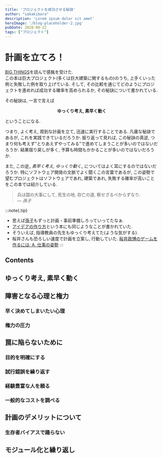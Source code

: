 ```yaml
---
title: 'プロジェクトを成功させる秘訣'
author: "sakakibara"
description: 'Lorem ipsum dolor sit amet'
heroImage: '/blog-placeholder-2.jpg'
pubDate: 2028-08-22
tags: ["プロジェクト"]
---
```


# 計画を立てろ！

[BIG THINGS](https://www.sunmark.co.jp/detail.php?csid=4037-1)を読んで感銘を受けた.  
この本は巨大プロジェクト(多くは巨大建築に関するもの)のうち, 上手くいった例と失敗した例を取り上げている. そして, その比較を通じてどのようにプロジェクトを進めれば成功する確率を高められるか, その秘訣について書かれている.

その秘訣は, 一言で言えば  
<div style="text-align: center;">

**ゆっくり考え, 素早く動く**  
</div>
ということになる.  

つまり, よく考え, 周到な計画を立て, 迅速に実行することである.
凡庸な秘訣であるが, これを実践できているだろうか.
振り返って見れば, この秘訣の真逆, つまり何も考えず"とりあえずやってみる"で進めてしまうことが多いのではないだろうか. 結果揺り戻しが多く, 予算も時間もかかることが多いのではないだろうか.

また, この逆_ <cite>素早く考え, ゆっくり動く</cite>_ についてはよく耳にするのではないだろうか. 
特にソフトウェア開発の文脈でよく聞くこの言葉であるが, この姿勢で望むプロジェクトはソフトウェアであれ, 建築であれ, 失敗する確率が高いことをこの本では紹介している.

> 兵は国の大事にして, 死生の地, 存亡の道,
> 察せざるべからずなり.  
> — <cite>孫子</cite> 

:::note{.tip}
- 思えば[孫子](https://www.iwanami.co.jp/book/b246250.html)もずっと計画・事前準備しろっていってたなぁ.  
- [アイデアの作り方](https://www.amazon.co.jp/%E3%82%A2%E3%82%A4%E3%83%87%E3%82%A2%E3%81%AE%E3%81%A4%E3%81%8F%E3%82%8A%E6%96%B9-%E3%82%B8%E3%82%A7%E3%83%BC%E3%83%A0%E3%82%B9-W-%E3%83%A4%E3%83%B3%E3%82%B0/dp/4484881047)という本にも同じようなことが書かれていた.  
- そういえば, 指導教員の先生もゆっくり考えてた(ような気がする).
- 桜井さんも恐ろしい速度で計画を立案し, 行動していた. [桜井政博のゲームを作るには: A. 仕事の姿勢](https://www.youtube.com/watch?v=DilMfcXduL8) 
:::

## Contents
## ゆっくり考え, 素早く動く

## 障害となる心理と権力
### 早く決めてしまいたい心理
### 権力の圧力
## 罠に陥らないために
### 目的を明確にする
### 試行錯誤を繰り返す
### 経験豊富な人を頼る
### 一般的なコストを調べる
## 計画のデメリットについて
### 生存者バイアスで踊らない
## モジュール化と繰り返し
